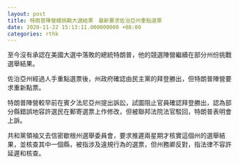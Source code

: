 ```yaml
---
layout: post
title: 特朗普陣營續挑戰大選結果　最新要求佐治亞州重點選票
date: 2020-11-22 15:13:11.000000000 +08:00
categories: rthk
---
```


至今沒有承認在美國大選中落敗的總統特朗普，他的競選陣營繼續在部分州份挑戰選舉結果。

佐治亞州經過人手重點選票後，州政府確認由民主黨的拜登勝出，但特朗普陣營要求重新點票。

特朗普陣營較早前在賓夕法尼亞州提出訴訟，試圖阻止官員確認拜登勝出，認為部分縣錯誤地容許選民在郵寄選票上作修改，但被聯邦法院法官駁回，特朗普表明會上訴。

共和黨領袖又去信密歇根州選舉委員會，要求推遲兩星期才核實這個州的選舉結果，並核查其中一個縣，被指涉及違規行為的選票，但州務卿反對，指法律不容許延遲和核查。
